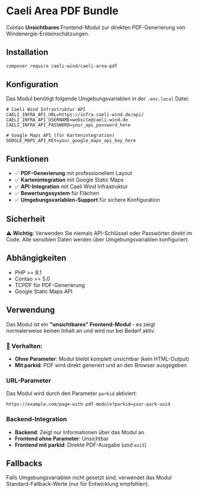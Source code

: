 # Caeli Area PDF Bundle

Contao **Unsichtbares** Frontend-Modul zur direkten PDF-Generierung von Windenergie-Ersteinschätzungen.

## Installation

```bash
composer require caeli-wind/caeli-area-pdf
```

## Konfiguration

Das Modul benötigt folgende Umgebungsvariablen in der `.env.local` Datei:

```env
# Caeli Wind Infrastruktur API
CAELI_INFRA_API_URL=https://infra.caeli-wind.de/api/
CAELI_INFRA_API_USERNAME=website@caeli-wind.de
CAELI_INFRA_API_PASSWORD=your_api_password_here

# Google Maps API (für Kartenintegration)
GOOGLE_MAPS_API_KEY=your_google_maps_api_key_here
```

## Funktionen

- ✅ **PDF-Generierung** mit professionellem Layout
- ✅ **Kartenintegration** mit Google Static Maps
- ✅ **API-Integration** mit Caeli Wind Infrastruktur
- ✅ **Bewertungssystem** für Flächen
- ✅ **Umgebungsvariablen-Support** für sichere Konfiguration

## Sicherheit

⚠️ **Wichtig**: Verwenden Sie niemals API-Schlüssel oder Passwörter direkt im Code. Alle sensiblen Daten werden über Umgebungsvariablen konfiguriert.

## Abhängigkeiten

- PHP >= 8.1
- Contao >= 5.0
- TCPDF für PDF-Generierung
- Google Static Maps API

## Verwendung

Das Modul ist ein **"unsichtbares" Frontend-Modul** - es zeigt normalerweise keinen Inhalt an und wird nur bei Bedarf aktiv.

### 🔧 Verhalten:

- **Ohne Parameter**: Modul bleibt komplett unsichtbar (kein HTML-Output)
- **Mit parkid**: PDF wird direkt generiert und an den Browser ausgegeben

### URL-Parameter

Das Modul wird durch den Parameter `parkid` aktiviert:
```
https://example.com/page-with-pdf-module?parkid=your-park-uuid
```

### Backend-Integration

- **Backend**: Zeigt nur Informationen über das Modul an
- **Frontend ohne Parameter**: Unsichtbar
- **Frontend mit parkid**: Direkte PDF-Ausgabe (und `exit`)

## Fallbacks

Falls Umgebungsvariablen nicht gesetzt sind, verwendet das Modul Standard-Fallback-Werte (nur für Entwicklung empfohlen). 